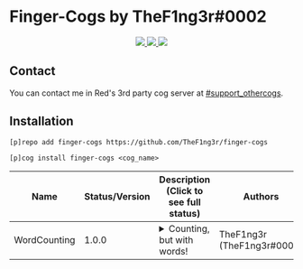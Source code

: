# Finger-Cogs by TheF1ng3r#0002

<p align="center">
  <a href="https://github.com/Cog-Creators/Red-DiscordBot/tree/V3/develop">
    <img src="https://img.shields.io/badge/Red%20DiscordBot-V3-red.svg">
    </a>
  <a href="https://github.com/Rapptz/discord.py">
    <img src="https://img.shields.io/badge/Discord-py-blue.svg">
    </a>
  <a href="https://github.com/ambv/black">
    <img src="https://img.shields.io/badge/code%20style-black-000000.svg">
    </a>
<p>

## Contact

You can contact me in Red's 3rd party cog server at <a href="https://discord.com/channels/240154543684321280/240212783503900673">#support_othercogs</a>.

## Installation

`[p]repo add finger-cogs https://github.com/TheF1ng3r/finger-cogs`
  
`[p]cog install finger-cogs <cog_name>`


| Name          | Status/Version   | Description (Click to see full status)                                                                                                                                                            | Authors                                  |
|---------------|------------------|---------------------------------------------------------------------------------------------------------------------------------------------------------------------------------------------------|------------------------------------------|
| WordCounting      | 1.0.0           | <details><summary>Counting, but with words!</summary>Counting, but with words!</details>                                     | TheF1ng3r (TheF1ng3r#0002)                        |
